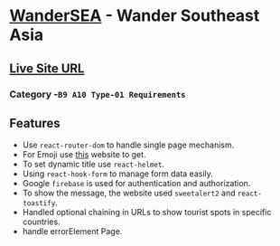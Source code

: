 # [WanderSEA](http://localhost:5173/) - Wander Southeast Asia

## [Live Site URL](http://localhost:5173/)

### Category -`B9 A10 Type-01 Requirements`

## Features
- Use `react-router-dom` to handle single page mechanism.
- For Emoji use [this](https://getemoji.com/) website to get.
- To set dynamic title use `react-helmet`.
- Using `react-hook-form` to manage form data easily.
- Google `firebase` is used for authentication and authorization.
- To show the message, the website used `sweetalert2` and `react-toastify`.
- Handled optional chaining in URLs to show tourist spots in specific countries.
- handle errorElement Page.

